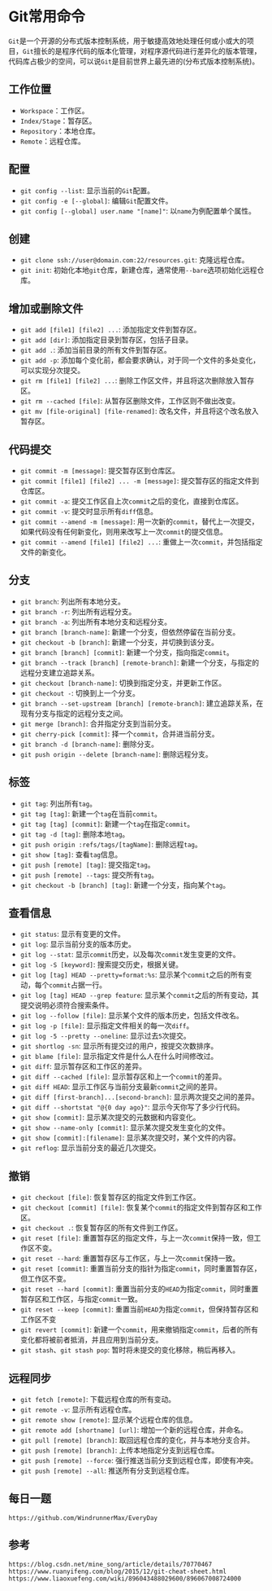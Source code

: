 # Git常用命令
`Git`是一个开源的分布式版本控制系统，用于敏捷高效地处理任何或小或大的项目，`Git`擅长的是程序代码的版本化管理，对程序源代码进行差异化的版本管理，代码库占极少的空间，可以说`Git`是目前世界上最先进的(分布式版本控制系统)。

## 工作位置
* `Workspace`：工作区。
* `Index/Stage`：暂存区。
* `Repository`：本地仓库。
* `Remote`：远程仓库。

## 配置
* `git config --list`: 显示当前的`Git`配置。
* `git config -e [--global]`: 编辑`Git`配置文件。
* `git config [--global] user.name "[name]"`: 以`name`为例配置单个属性。

## 创建
* `git clone ssh://user@domain.com:22/resources.git`: 克隆远程仓库。
* `git init`: 初始化本地`git`仓库，新建仓库，通常使用`--bare`选项初始化远程仓库。

## 增加或删除文件
* `git add [file1] [file2] ...`: 添加指定文件到暂存区。
* `git add [dir]`: 添加指定目录到暂存区，包括子目录。
* `git add .`: 添加当前目录的所有文件到暂存区。
* `git add -p`: 添加每个变化前，都会要求确认，对于同一个文件的多处变化，可以实现分次提交。
* `git rm [file1] [file2] ...`: 删除工作区文件，并且将这次删除放入暂存区。
* `git rm --cached [file]`: 从暂存区删除文件，工作区则不做出改变。
* `git mv [file-original] [file-renamed]`: 改名文件，并且将这个改名放入暂存区。

## 代码提交
* `git commit -m [message]`: 提交暂存区到仓库区。
* `git commit [file1] [file2] ... -m [message]`: 提交暂存区的指定文件到仓库区。
* `git commit -a`: 提交工作区自上次`commit`之后的变化，直接到仓库区。
* `git commit -v`: 提交时显示所有`diff`信息。
* `git commit --amend -m [message]`: 用一次新的`commit`，替代上一次提交，如果代码没有任何新变化，则用来改写上一次`commit`的提交信息。
* `git commit --amend [file1] [file2] ...`: 重做上一次`commit`，并包括指定文件的新变化。

## 分支
* `git branch`: 列出所有本地分支。
* `git branch -r`: 列出所有远程分支。
* `git branch -a`: 列出所有本地分支和远程分支。
* `git branch [branch-name]`: 新建一个分支，但依然停留在当前分支。
* `git checkout -b [branch]`: 新建一个分支，并切换到该分支。
* `git branch [branch] [commit]`: 新建一个分支，指向指定`commit`。
* `git branch --track [branch] [remote-branch]`: 新建一个分支，与指定的远程分支建立追踪关系。
* `git checkout [branch-name]`: 切换到指定分支，并更新工作区。
* `git checkout -`: 切换到上一个分支。
* `git branch --set-upstream [branch] [remote-branch]`: 建立追踪关系，在现有分支与指定的远程分支之间。
* `git merge [branch]`: 合并指定分支到当前分支。
* `git cherry-pick [commit]`: 择一个`commit`，合并进当前分支。
* `git branch -d [branch-name]`: 删除分支。
* `git push origin --delete [branch-name]`: 删除远程分支。

## 标签
* `git tag`: 列出所有`tag`。
* `git tag [tag]`: 新建一个`tag`在当前`commit`。
* `git tag [tag] [commit]`: 新建一个`tag`在指定`commit`。
* `git tag -d [tag]`: 删除本地`tag`。
* `git push origin :refs/tags/[tagName]`: 删除远程`tag`。
* `git show [tag]`: 查看`tag`信息。
* `git push [remote] [tag]`: 提交指定`tag`。
* `git push [remote] --tags`: 提交所有`tag`。
* `git checkout -b [branch] [tag]`: 新建一个分支，指向某个`tag`。

## 查看信息
* `git status`: 显示有变更的文件。
* `git log`: 显示当前分支的版本历史。
* `git log --stat`: 显示`commit`历史，以及每次`commit`发生变更的文件。
* `git log -S [keyword]`: 搜索提交历史，根据关键。
* `git log [tag] HEAD --pretty=format:%s`: 显示某个`commit`之后的所有变动，每个`commit`占据一行。
* `git log [tag] HEAD --grep feature`: 显示某个`commit`之后的所有变动，其提交说明必须符合搜索条件。
* `git log --follow [file]`: 显示某个文件的版本历史，包括文件改名。
* `git log -p [file]`: 显示指定文件相关的每一次`diff`。
* `git log -5 --pretty --oneline`: 显示过去`5`次提交。
* `git shortlog -sn`: 显示所有提交过的用户，按提交次数排序。
* `git blame [file]`: 显示指定文件是什么人在什么时间修改过。
* `git diff`: 显示暂存区和工作区的差异。
* `git diff --cached [file]`: 显示暂存区和上一个`commit`的差异。
* `git diff HEAD`: 显示工作区与当前分支最新`commit`之间的差异。
* `git diff [first-branch]...[second-branch]`: 显示两次提交之间的差异。
* `git diff --shortstat "@{0 day ago}"`: 显示今天你写了多少行代码。
* `git show [commit]`: 显示某次提交的元数据和内容变化。
* `git show --name-only [commit]`: 显示某次提交发生变化的文件。
* `git show [commit]:[filename]`: 显示某次提交时，某个文件的内容。
* `git reflog`: 显示当前分支的最近几次提交。

## 撤销
* `git checkout [file]`: 恢复暂存区的指定文件到工作区。
* `git checkout [commit] [file]`: 恢复某个`commit`的指定文件到暂存区和工作区。
* `git checkout .`: 恢复暂存区的所有文件到工作区。
* `git reset [file]`: 重置暂存区的指定文件，与上一次`commit`保持一致，但工作区不变。
* `git reset --hard`: 重置暂存区与工作区，与上一次`commit`保持一致。
* `git reset [commit]`: 重置当前分支的指针为指定`commit`，同时重置暂存区，但工作区不变。
* `git reset --hard [commit]`: 重置当前分支的`HEAD`为指定`commit`，同时重置暂存区和工作区，与指定`commit`一致。
* `git reset --keep [commit]`: 重置当前`HEAD`为指定`commit`，但保持暂存区和工作区不变
* `git revert [commit]`: 新建一个`commit`，用来撤销指定`commit`，后者的所有变化都将被前者抵消，并且应用到当前分支。
* `git stash`、`git stash pop`: 暂时将未提交的变化移除，稍后再移入。

## 远程同步
* `git fetch [remote]`: 下载远程仓库的所有变动。
* `git remote -v`: 显示所有远程仓库。
* `git remote show [remote]`: 显示某个远程仓库的信息。
* `git remote add [shortname] [url]`: 增加一个新的远程仓库，并命名。
* `git pull [remote] [branch]`: 取回远程仓库的变化，并与本地分支合并。
* `git push [remote] [branch]`: 上传本地指定分支到远程仓库。
* `git push [remote] --force`: 强行推送当前分支到远程仓库，即使有冲突。
* `git push [remote] --all`: 推送所有分支到远程仓库。

## 每日一题

```
https://github.com/WindrunnerMax/EveryDay
```

## 参考

```
https://blog.csdn.net/mine_song/article/details/70770467
https://www.ruanyifeng.com/blog/2015/12/git-cheat-sheet.html
https://www.liaoxuefeng.com/wiki/896043488029600/896067008724000
```

